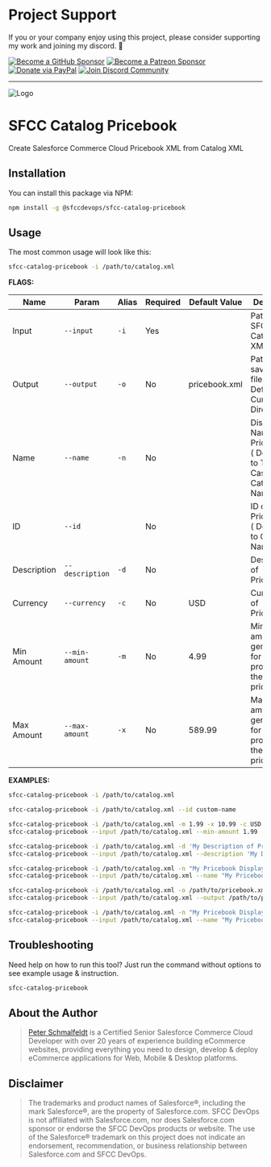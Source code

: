 Project Support
===

If you or your company enjoy using this project, please consider supporting my work and joining my discord. 💖

[![Become a GitHub Sponsor](https://img.shields.io/badge/Sponsor-171515.svg?logo=github&logoColor=white&style=for-the-badge "Become a GitHub Sponsor")](https://github.com/sponsors/sfccdevops)
[![Become a Patreon Sponsor](https://img.shields.io/badge/Sponsor-FF424D.svg?logo=patreon&logoColor=white&style=for-the-badge "Become a Patreon Sponsor")](https://patreon.com/peter_schmalfeldt)
[![Donate via PayPal](https://img.shields.io/badge/Donate-169BD7.svg?logo=paypal&logoColor=white&style=for-the-badge "Donate via PayPal")](https://www.paypal.me/manifestinteractive)
[![Join Discord Community](https://img.shields.io/badge/Community-5865F2.svg?logo=discord&logoColor=white&style=for-the-badge "Join Discord Community")](https://discord.gg/gCNzANdFBx)

------

![Logo](https://sfccdevops.s3.amazonaws.com/logo-128.png "Logo")

SFCC Catalog Pricebook
===

Create Salesforce Commerce Cloud Pricebook XML from Catalog XML

Installation
---

You can install this package via NPM:

```bash
npm install -g @sfccdevops/sfcc-catalog-pricebook
```

Usage
---

The most common usage will look like this:

```bash
sfcc-catalog-pricebook -i /path/to/catalog.xml
```

**FLAGS:**

Name        | Param           | Alias      | Required | Default Value | Definition
------------|-----------------|------------|----------|---------------|---------------------
Input       | `--input`       | `-i`       | Yes      |               | Path to SFCC Catalog XML File
Output      | `--output`      | `-o`       | No       | pricebook.xml | Path to save XML file ( Defaults to Current Directory )
Name        | `--name`        | `-n`       | No       |               | Display Name of Pricebook ( Defaults to Title Cased Catalog Name )
ID          | `--id`          |            | No       |               | ID of Pricebook ( Defaults to Catalog Name )
Description | `--description` | `-d`       | No       |               | Description of Pricebook
Currency    | `--currency`    | `-c`       | No       | USD           | Currency of Pricebook
Min Amount  | `--min-amount`  | `-m`       | No       | 4.99          | Minimum amount generated for a product in the pricebook
Max Amount  | `--max-amount`  | `-x`       | No       | 589.99        | Maximum amount generated for a product in the pricebook

**EXAMPLES:**

```bash
sfcc-catalog-pricebook -i /path/to/catalog.xml

sfcc-catalog-pricebook -i /path/to/catalog.xml --id custom-name

sfcc-catalog-pricebook -i /path/to/catalog.xml -m 1.99 -x 10.99 -c USD
sfcc-catalog-pricebook --input /path/to/catalog.xml --min-amount 1.99 --max-amount 10.99 --currency USD

sfcc-catalog-pricebook -i /path/to/catalog.xml -d 'My Description of Pricebook'
sfcc-catalog-pricebook --input /path/to/catalog.xml --description 'My Description of Pricebook'

sfcc-catalog-pricebook -i /path/to/catalog.xml -n "My Pricebook Display Name"
sfcc-catalog-pricebook --input /path/to/catalog.xml --name "My Pricebook Display Name"

sfcc-catalog-pricebook -i /path/to/catalog.xml -o /path/to/pricebook.xml
sfcc-catalog-pricebook --input /path/to/catalog.xml --output /path/to/pricebook.xml

sfcc-catalog-pricebook -i /path/to/catalog.xml -n "My Pricebook Display Name" -o /path/to/pricebook.xml
sfcc-catalog-pricebook --input /path/to/catalog.xml --name "My Pricebook Display Name" --output /path/to/pricebook.xml
```

Troubleshooting
---

Need help on how to run this tool?  Just run the command without options to see example usage & instruction.

```bash
sfcc-catalog-pricebook
```

About the Author
---

> [Peter Schmalfeldt](https://peterschmalfeldt.com/) is a Certified Senior Salesforce Commerce Cloud Developer with over 20 years of experience building eCommerce websites, providing everything you need to design, develop & deploy eCommerce applications for Web, Mobile & Desktop platforms.

Disclaimer
---

> The trademarks and product names of Salesforce®, including the mark Salesforce®, are the property of Salesforce.com. SFCC DevOps is not affiliated with Salesforce.com, nor does Salesforce.com sponsor or endorse the SFCC DevOps products or website. The use of the Salesforce® trademark on this project does not indicate an endorsement, recommendation, or business relationship between Salesforce.com and SFCC DevOps.
